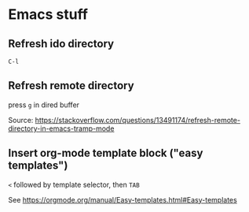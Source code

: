 # Emacs stuff

## Refresh ido directory
`C-l`

## Refresh remote directory

  press `g` in dired buffer

  Source: https://stackoverflow.com/questions/13491174/refresh-remote-directory-in-emacs-tramp-mode

## Insert org-mode template block ("easy templates")

`<` followed by template selector, then `TAB`

See https://orgmode.org/manual/Easy-templates.html#Easy-templates
